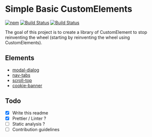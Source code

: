 # Simple Basic CustomElements

[![npm](https://img.shields.io/npm/v/@sb-elements/all.svg)](http://npm.im/@sb-elements/all)
[![Build Status](https://travis-ci.org/SimpleBasicElements/Elements.svg?branch=master)](https://travis-ci.org/SimpleBasicElements/Elements)
[![Build Status](https://github.com/SimpleBasicElements/Elements/workflows/Test/badge.svg)](https://github.com/SimpleBasicElements/Elements/actions)

The goal of this project is to create a library of CustomElement to stop reinventing the wheel (starting by reinventing the wheel using CustomElements).

## Elements

- [modal-dialog](https://simplebasicelements.github.io/Elements/src/modal-dialog)
- [nav-tabs](https://simplebasicelements.github.io/Elements/src/nav-tabs)
- [scroll-top](https://simplebasicelements.github.io/Elements/src/scroll-top)
- [cookie-banner](https://simplebasicelements.github.io/Elements/src/cookie-banner)

## Todo

- [x] Write this readme
- [x] Prettier / Linter ?
- [ ] Static analysis ?
- [ ] Contribution guidelines
